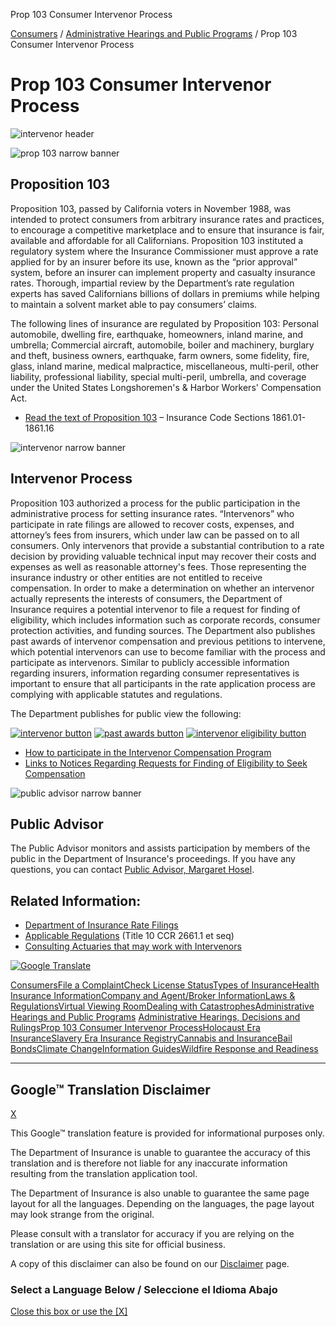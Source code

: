 Prop 103 Consumer Intervenor Process

 
 

[Consumers](/01-consumers/)
/
[Administrative Hearings and Public Programs](/01-consumers/150-other-prog/)
/ Prop 103 Consumer Intervenor Process

# Prop 103 Consumer Intervenor Process

![intervenor header](/image_gallery/images/intervenor-header4_300213.png "Proposition 103 Consumer Intervenor Process")

![prop 103 narrow banner](/image_gallery/images/prop-103-narrow-banner_300213.png "prop 103 narrow banner")

## Proposition 103

Proposition 103, passed by California voters in November 1988, was intended to protect consumers from arbitrary insurance rates and practices, to encourage a competitive marketplace and to ensure that insurance is fair, available and affordable for all Californians. Proposition 103 instituted a regulatory system where the Insurance Commissioner must approve a rate applied for by an insurer before its use, known as the “prior approval” system, before an insurer can implement property and casualty insurance rates. Thorough, impartial review by the Department’s rate regulation experts has saved Californians billions of dollars in premiums while helping to maintain a solvent market able to pay consumers’ claims.

The following lines of insurance are regulated by Proposition 103: Personal automobile, dwelling fire, earthquake, homeowners, inland marine, and umbrella; Commercial aircraft, automobile, boiler and machinery, burglary and theft, business owners, earthquake, farm owners, some fidelity, fire, glass, inland marine, medical malpractice, miscellaneous, multi-peril, other liability, professional liability, special multi-peril, umbrella, and coverage under the United States Longshoremen's & Harbor Workers' Compensation Act.

* [Read the text of Proposition 103](https://leginfo.legislature.ca.gov/faces/codes_displayText.xhtml?lawCode=INS&division=1.&title=&part=2.&chapter=9.&article=10.) – Insurance Code Sections 1861.01-1861.16

![intervenor narrow banner](/image_gallery/images/intervenor-narrow-banners_300213.png "Intervenor Process")

## Intervenor Process

Proposition 103 authorized a process for the public participation in the administrative process for setting insurance rates. “Intervenors” who participate in rate filings are allowed to recover costs, expenses, and attorney’s fees from insurers, which under law can be passed on to all consumers. Only intervenors that provide a substantial contribution to a rate decision by providing valuable technical input may recover their costs and expenses as well as reasonable attorney's fees. Those representing the insurance industry or other entities are not entitled to receive compensation. In order to make a determination on whether an intervenor actually represents the interests of consumers, the Department of Insurance requires a potential intervenor to file a request for finding of eligibility, which includes information such as corporate records, consumer protection activities, and funding sources. The Department also publishes past awards of intervenor compensation and previous petitions to intervene, which potential intervenors can use to become familiar with the process and participate as intervenors. Similar to publicly accessible information regarding insurers, information regarding consumer representatives is important to ensure that all participants in the rate application process are complying with applicable statutes and regulations.

The Department publishes for public view the following:

[![intervenor button](/image_gallery/images/intervenor-button_2_300213.png "intervenor button")](/01-consumers/150-other-prog/01-intervenor/upload/Petitions-to-Intervene.pdf) [![past awards button](/image_gallery/images/past-awards-button_2_300213.png "past awards button")](/01-consumers/150-other-prog/01-intervenor/upload/Total-Compensation-2013-2025.pdf) [![intervenor eligibility button](/image_gallery/images/intervenor-eligibility-button_2_300213.png "intervenor eligibility button")](/01-consumers/150-other-prog/01-intervenor/upload/Eligibility-Petitions.pdf)

* [How to participate in the Intervenor Compensation Program](/01-consumers/150-other-prog/01-intervenor/participate.cfm)
* [Links to Notices Regarding Requests for Finding of Eligibility to Seek Compensation](/0250-insurers/0300-insurers/0200-bulletins/bulletin-notices-commiss-opinion/Notices2025-2024.cfm)

![public advisor narrow banner](/image_gallery/images/public-advisor-narrow-banner_300213.png "Public Advisor")

## Public Advisor

The Public Advisor monitors and assists participation by members of the public in the Department of Insurance's proceedings. If you have any questions, you can contact [Public Advisor, Margaret Hosel](mailto:Margaret.Hosel@insurance.ca.gov).

## Related Information:

* [Department of Insurance Rate Filings](/0250-insurers/0800-rate-filings/index.cfm)
* [Applicable Regulations](https://govt.westlaw.com/calregs/Search/Index) (Title 10 CCR 2661.1 et seq)
* [Consulting Actuaries that may work with Intervenors](/01-consumers/150-other-prog/01-intervenor/consult-actuaries.cfm)

[![Google Translate](/images/santabarbara/googletranslate.png "Google Translate")](#TB_inline?height=500&width=300&inlineId=hiddenContent&modal=true "View page in different languages such as Spanish")

[Consumers](/01-consumers)[File a Complaint](/01-consumers/101-help "File a Complaint")[Check License Status](/01-consumers/103-check-license-status "Check License Status")[Types of Insurance](/01-consumers/105-type "Types of Insurance")[Health Insurance Information](/01-consumers/110-health "Health Insurance Information")[Company and Agent/Broker Information](/01-consumers/120-company "Company and Agent/Broker Information")[Laws & Regulations](/01-consumers/130-laws-regs-hearings "Laws & Regulations")[Virtual Viewing Room](/01-consumers/135-viewing-room "Virtual Viewing Room")[Dealing with Catastrophes](/01-consumers/140-catastrophes "Dealing with Catastrophes")[Administrative Hearings and Public Programs](/01-consumers/150-other-prog "Administrative Hearings and Public Programs")
[Administrative Hearings, Decisions and Rulings](/01-consumers/150-other-prog/001-ahb)[Prop 103 Consumer Intervenor Process](/01-consumers/150-other-prog/01-intervenor)[Holocaust Era Insurance](/01-consumers/150-other-prog/05-hei)[Slavery Era Insurance Registry](/01-consumers/150-other-prog/10-seir)[Cannabis and Insurance](/01-consumers/160-cannabis "Cannabis and Insurance")[Bail Bonds](/01-consumers/170-bail-bonds "Bail Bonds")[Climate Change](/01-consumers/180-climate-change "Climate Change")[Information Guides](/01-consumers/190-Information-Guides "Information Guides")[Wildfire Response and Readiness](/01-consumers/200-wrr "Wildfire Response and Readiness")

---

## Google™ Translation Disclaimer

[X](#)

This Google™ translation feature is provided for informational purposes only.

The Department of Insurance is unable to guarantee the accuracy of this translation and is therefore not liable for any inaccurate information resulting from the translation application tool.

The Department of Insurance is also unable to guarantee the same page layout for all the languages. Depending on the languages, the page layout may look strange from the original.

Please consult with a translator for accuracy if you are relying on the translation or are using this site for official business.

A copy of this disclaimer can also be found on our [Disclaimer](/GTranslateDisclaimer.cfm "Disclaimer") page.

### Select a Language Below / Seleccione el Idioma Abajo

[Close this box or use the [X]](#)